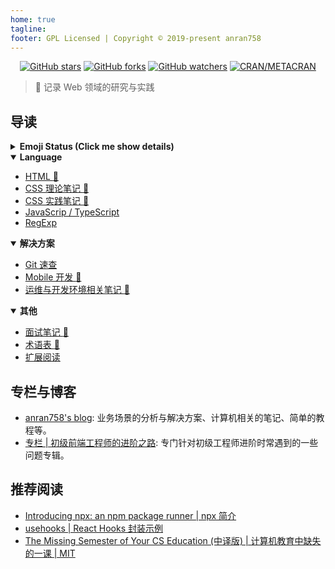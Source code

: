 ```yaml
---
home: true
tagline: 
footer: GPL Licensed | Copyright © 2019-present anran758
---
```


<hide-outbound>
  <p align="center">
    <a href="https://github.com/anran758/Front-End-Lab/stargazers">
      <img alt="GitHub stars" src="https://img.shields.io/github/stars/anran758/Front-End-Lab.svg?style=flat-square"></a>
    <a href="https://github.com/anran758/Front-End-Lab/network"><img alt="GitHub forks"
        src="https://img.shields.io/github/forks/anran758/Front-End-Lab.svg?style=flat-square"></a>
    <a href="https://github.com/anran758/Front-End-Lab/watchers"><img alt="GitHub watchers"
        src="https://img.shields.io/github/watchers/anran758/Front-End-Lab.svg?style=flat-square"></a>
    <a href="https://github.com/anran758/Front-End-Lab"><img alt="CRAN/METACRAN"
        src="https://img.shields.io/cran/l/devtools.svg?style=flat-square"></a>
  </p>
</hide-outbound>

> :art: 记录 Web 领域的研究与实践

## 导读

<details>
<summary><strong>Emoji Status (Click me show details)</strong></summary>

::: tip Emoji 对应的状态

:memo: pending，待补充内容  
:truck: move，内容拆分或重构  
:construction: working，正在处理中  
:art: optimization，润色中 / 待润色  
none，内容近期不会有太大的结构性改变  

:::

</details>

<details open>
<summary><strong>Language</strong></summary>

- [HTML :memo:](./html)
- [CSS 理论笔记 :construction:](./css/theory.md)
- [CSS 实践笔记 :truck:](./css/README.md)
- [JavaScrip / TypeScript](./javascript)
- [RegExp](./REGEXP)

</details>

<details open>
<summary><strong>解决方案</strong></summary>

- [Git 速查](./git)
- [Mobile 开发 :memo:](./mobile)
- [运维与开发环境相关笔记 :memo:](./operations/README.md)

</details>

<details open>
<summary><strong>其他</strong></summary>

- [面试笔记 :art:](./topic/2020.md)
- [术语表 :construction:](./further/glossary.md)
- [扩展阅读](./further)

</details>

## 专栏与博客

- [anran758's blog](https://anran758.github.io/blog/): 业务场景的分析与解决方案、计算机相关的笔记、简单的教程等。
- [专栏 | 初级前端工程师的进阶之路](https://zhuanlan.zhihu.com/c_1147180666474176512): 专门针对初级工程师进阶时常遇到的一些问题专辑。

## 推荐阅读

- [Introducing npx: an npm package runner | npx 简介](https://medium.com/@maybekatz/introducing-npx-an-npm-package-runner-55f7d4bd282b)
- [usehooks | React Hooks 封装示例](https://usehooks.com/)
- [The Missing Semester of Your CS Education (中译版) | 计算机教育中缺失的一课 | MIT](https://missing-semester-cn.github.io/)
